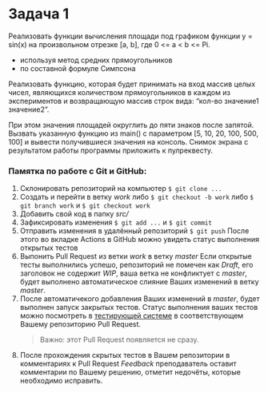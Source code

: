 # Задача 1

Реализовать  функции  вычисления  площади  под  графиком  функции  y  =  sin(x)  на  произвольном отрезке [a, b], где 0 <= a < b <= Pi.
- используя метод средних прямоугольников
- по составной формуле Симпсона

Реализовать  функцию,  которая  будет  принимать  на  вход  массив  целых  чисел,  являющихся количеством  прямоугольников  в  каждом  из  экспериментов  и  возвращающую  массив  строк  вида: “кол-во  значение1  значение2”. 

При  этом  значения  площадей  округлить  до  пяти  знаков  после запятой.  Вызвать  указанную  функцию  из  main()  с  параметром  [5,  10,  20,  100,  500,  100]  и  вывести получившиеся значения на консоль. Снимок экрана с результатом работы программы приложить к пулреквесту.

### Памятка по работе с Git и GitHub:
1. Склонировать репозиторий на компьютер
	`$ git clone ...`
1. Создать и перейти в ветку *work*
	либо `$ git checkout -b work`
	либо `$ git branch work` и `$ git checkout work`
1. Добавить свой код в папку *src/*
1. Зафиксировать изменения
	`$ git add ...` и `$ git commit`
1. Отправить изменения в удалённый репозиторий
	`$ git push`
	После этого во вкладке Actions в GitHub можно увидеть статус выполнения открытых тестов
1. Выпонить Pull Request из ветки *work* в ветку *master*
	Если открытые тесты выполнились успешо, репозиторий не помечен как *Draft*, его заголовок не содержит *WIP*,  ваша ветка не конфликтует с *master*, будет выполнено автоматическое слияние Ваших изменений в ветку *master*.
1. После автоматичекого добавления Ваших изменений в *master*, будет выполнен запуск закрытых тестов. Статус выполнения ваших тестов можно посмотреть в [тестирующей системе](https://github.com/spbu-coding/1-grading-system) в соответствующем Вашему репозиторию Pull Request. 
	> Важно: этот Pull Request появляется не сразу.
1. После прохождения скрытых тестов в Вашем репозитории в комментариях к Pull Request *Feedback* преподаватель оставит комментарии по Вашему решению, отметит недочёты, которые необходимо исправить.
